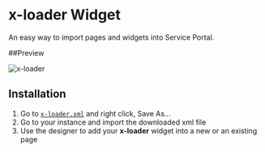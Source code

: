 # x-loader Widget
An easy way to import pages and widgets into Service Portal.

##Preview

![x-loader](images/preview.png "x-loader")

## Installation

1. Go to [`x-loader.xml`](src/x-loader.xml?raw=true) and right click, Save As...
2. Go to your instance and import the downloaded xml file
3. Use the designer to add your __x-loader__ widget into a new or an existing page

